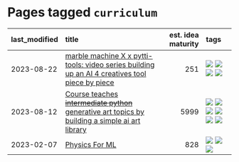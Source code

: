 # Pages tagged `curriculum`

|last_modified|title|est. idea maturity|tags
|:---|:---|---:|:---|
|2023-08-22|[marble machine X x pytti-tools: video series building up an AI 4 creatives tool piece by piece](../marble_machine_x_pytti-tools.md)|251|[![](https://img.shields.io/badge/tag-curriculum-36f98)](../tags/curriculum.md) [![](https://img.shields.io/badge/tag-public_good-2c91b4)](../tags/public_good.md) [![](https://img.shields.io/badge/tag-publication-c92725)](../tags/publication.md) [![](https://img.shields.io/badge/tag-video_series-8b3cb7)](../tags/video_series.md)|
|2023-08-12|[Course teaches ~~intermediate python~~ generative art topics by building a simple ai art library](../Course_teaches_basic_python_by_building_a_simple_ai_art_library.md)|5999|[![](https://img.shields.io/badge/tag-curriculum-36f98)](../tags/curriculum.md) [![](https://img.shields.io/badge/tag-education-3a9a4f)](../tags/education.md) [![](https://img.shields.io/badge/tag-from_issue-95bed6)](../tags/from_issue.md) [![](https://img.shields.io/badge/tag-public_good-2c91b4)](../tags/public_good.md) [![](https://img.shields.io/badge/tag-publication-c92725)](../tags/publication.md) [![](https://img.shields.io/badge/tag-wip-e6ab9)](../tags/wip.md)|
|2023-02-07|[Physics For ML](../physics_for_ml.md)|828|[![](https://img.shields.io/badge/tag-curriculum-36f98)](../tags/curriculum.md) [![](https://img.shields.io/badge/tag-education-3a9a4f)](../tags/education.md) [![](https://img.shields.io/badge/tag-publication-c92725)](../tags/publication.md)|